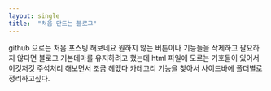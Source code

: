 ```yaml
---
layout: single
title:  "처음 만드는 블로그"
---
```


  github 으로는 처음 포스팅 해보네요
  원하지 않는 버튼이나 기능들을 삭제하고 팔요하지 않다면 블로그 기본테마를 유지하려고 했는데 
  html 파일에 모르는 기호들이 있어서 이것저것 주석처리 해보면서 조금 헤멨다
  카테고리 기능을 찾아서 사이드바에 폴더별로 정리하고싶다.

